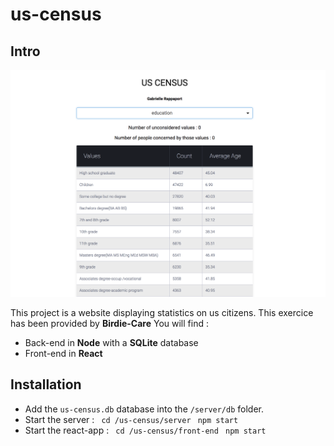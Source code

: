 # us-census

Intro
-----

![Interface screenshot](doc/us-census.png?raw=true "Main view")

This project is a website displaying statistics on us citizens. 
This exercice has been provided by **Birdie-Care**
You will find : 
 - Back-end in **Node** with a **SQLite** database
 - Front-end in **React** 
 
Installation 
------------

- Add the ```us-census.db``` database into the ```/server/db``` folder.
- Start the server : 
``` cd /us-census/server``` ``` npm start``` 
- Start the react-app : 
``` cd /us-census/front-end``` ``` npm start``` 
